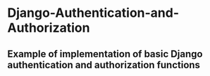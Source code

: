 # Django-Authentication-and-Authorization
## Example of implementation of basic Django authentication and authorization functions
